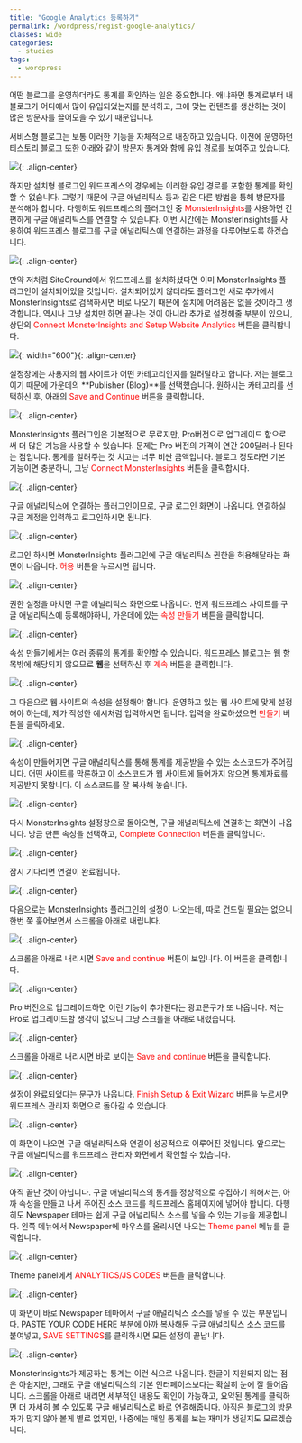 ```yaml
---
title: "Google Analytics 등록하기"
permalink: /wordpress/regist-google-analytics/
classes: wide
categories:
  - studies
tags:
  - wordpress
---
```


어떤 블로그를 운영하더라도 통계를 확인하는 일은 중요합니다. 왜냐하면 통계로부터 내 블로그가 어디에서 많이 유입되었는지를 분석하고, 그에 맞는 컨텐츠를 생산하는 것이 많은 방문자를 끌어모을 수 있기 때문입니다.

서비스형 블로그는 보통 이러한 기능을 자체적으로 내장하고 있습니다. 이전에 운영하던 티스토리 블로그 또한 아래와 같이 방문자 통계와 함께 유입 경로를 보여주고 있습니다.

![](/assets/images/WP/008/01.png){: .align-center}

하지만 설치형 블로그인 워드프레스의 경우에는 이러한 유입 경로를 포함한 통계를 확인할 수 없습니다. 그렇기 때문에 구글 애널리틱스 등과 같은 다른 방법을 통해 방문자를 분석해야 합니다. 다행히도 워드프레스의 플러그인 중 <span style="color:red">MonsterInsights</span>를 사용하면 간편하게 구글 애널리틱스를 연결할 수 있습니다. 이번 시간에는 MonsterInsights를 사용하여 워드프레스 블로그를 구글 애널리틱스에 연결하는 과정을 다루어보도록 하겠습니다.

![](/assets/images/WP/008/02.png){: .align-center}

만약 저처럼 SiteGround에서 워드프레스를 설치하셨다면 이미 MonsterInsights 플러그인이 설치되어있을 것입니다. 설치되어있지 않더라도 플러그인 새로 추가에서 MonsterInsights로 검색하시면 바로 나오기 때문에 설치에 어려움은 없을 것이라고 생각합니다. 역시나 그냥 설치만 하면 끝나는 것이 아니라 추가로 설정해줄 부분이 있으니, 상단의 <span style="color:red">Connect MonsterInsights and Setup Website Analytics</span> 버튼을 클릭합니다.

![](/assets/images/WP/008/03.png){: width="600"}{: .align-center}

설정창에는 사용자의 웹 사이트가 어떤 카테고리인지를 알려달라고 합니다. 저는 블로그이기 때문에 가운데의 **Publisher (Blog)**를 선택했습니다. 원하시는 카테고리를 선택하신 후, 아래의 <span style="color:red">Save and Continue</span> 버튼을 클릭합니다.

![](/assets/images/WP/008/04.png){: .align-center}

MonsterInsights 플러그인은 기본적으로 무료지만, Pro버전으로 업그레이드 함으로써 더 많은 기능을 사용할 수 있습니다. 문제는 Pro 버전의 가격이 연간 200달러나 된다는 점입니다. 통계를 알려주는 것 치고는 너무 비싼 금액입니다. 블로그 정도라면 기본 기능이면 충분하니, 그냥 <span style="color:red">Connect MonsterInsights</span> 버튼을 클릭합시다.

![](/assets/images/WP/008/05.png){: .align-center}

구글 애널리틱스에 연결하는 플러그인이므로, 구글 로그인 화면이 나옵니다. 연결하실 구글 계정을 입력하고 로그인하시면 됩니다.

![](/assets/images/WP/008/06.png){: .align-center}

로그인 하시면 MonsterInsights 플러그인에 구글 애널리틱스 권한을 허용해달라는 화면이 나옵니다. <span style="color:red">허용</span> 버튼을 누르시면 됩니다.

![](/assets/images/WP/008/07.png){: .align-center}

권한 설정을 마치면 구글 애널리틱스 화면으로 나옵니다. 먼저 워드프레스 사이트를 구글 애널리틱스에 등록해야하니, 가운데에 있는 <span style="color:red">속성 만들기</span> 버튼을 클릭합니다.

![](/assets/images/WP/008/08.png){: .align-center}

속성 만들기에서는 여러 종류의 통계를 확인할 수 있습니다. 워드프레스 블로그는 웹 항목밖에 해당되지 않으므로 **웹**을 선택하신 후 <span style="color:red">계속</span> 버튼을 클릭합니다.

![](/assets/images/WP/008/09.png){: .align-center}

그 다음으로 웹 사이트의 속성을 설정해야 합니다. 운영하고 있는 웹 사이트에 맞게 설정해야 하는데, 제가 작성한 예시처럼 입력하시면 됩니다. 입력을 완료하셨으면 <span style="color:red">만들기</span> 버튼을 클릭하세요.

![](/assets/images/WP/008/10.png){: .align-center}

속성이 만들어지면 구글 애널리틱스를 통해 통계를 제공받을 수 있는 소스코드가 주어집니다. 어떤 사이트를 막론하고 이 소스코드가 웹 사이트에 들어가지 않으면 통계자료를 제공받지 못합니다. 이 소스코드를 잘 복사해 놓습니다.

![](/assets/images/WP/008/11.png){: .align-center}

다시 MonsterInsights 설정창으로 돌아오면, 구글 애널리틱스에 연결하는 화면이 나옵니다. 방금 만든 속성을 선택하고, <span style="color:red">Complete Connection</span> 버튼을 클릭합니다.

![](/assets/images/WP/008/12.png){: .align-center}

잠시 기다리면 연결이 완료됩니다.

![](/assets/images/WP/008/13.png){: .align-center}

다음으로는 MonsterInsights 플러그인의 설정이 나오는데, 따로 건드릴 필요는 없으니 한번 쭉 훑어보면서 스크롤을 아래로 내립니다.

![](/assets/images/WP/008/14.png){: .align-center}

스크롤을 아래로 내리시면 <span style="color:red">Save and continue</span> 버튼이 보입니다. 이 버튼을 클릭합니다.

![](/assets/images/WP/008/15.png){: .align-center}

Pro 버전으로 업그레이드하면 이런 기능이 추가된다는 광고문구가 또 나옵니다. 저는 Pro로 업그레이드할 생각이 없으니 그냥 스크롤을 아래로 내렸습니다.

![](/assets/images/WP/008/16.png){: .align-center}

스크롤을 아래로 내리시면 바로 보이는 <span style="color:red">Save and continue</span> 버튼을 클릭합니다.

![](/assets/images/WP/008/17.png){: .align-center}

설정이 완료되었다는 문구가 나옵니다. <span style="color:red">Finish Setup & Exit Wizard</span> 버튼을 누르시면 워드프레스 관리자 화면으로 돌아갈 수 있습니다.

![](/assets/images/WP/008/18.png){: .align-center}

이 화면이 나오면 구글 애널리틱스와 연결이 성공적으로 이루어진 것입니다. 앞으로는 구글 애널리틱스를 워드프레스 관리자 화면에서 확인할 수 있습니다.

![](/assets/images/WP/008/19.png){: .align-center}

아직 끝난 것이 아닙니다. 구글 애널리틱스의 통계를 정상적으로 수집하기 위해서는, 아까 속성을 만들고 나서 주어진 소스 코드를 워드프레스 홈페이지에 넣어야 합니다. 다행히도 Newspaper 테마는 쉽게 구글 애널리틱스 소스를 넣을 수 있는 기능을 제공합니다. 왼쪽 메뉴에서 Newspaper에 마우스를 올리시면 나오는 <span style="color:red">Theme panel</span> 메뉴를 클릭합니다.

![](/assets/images/WP/008/20.png){: .align-center}

Theme panel에서 <span style="color:red">ANALYTICS/JS CODES</span> 버튼을 클릭합니다.

![](/assets/images/WP/008/21.png){: .align-center}

이 화면이 바로 Newspaper 테마에서 구글 애널리틱스 소스를 넣을 수 있는 부분입니다. PASTE YOUR CODE HERE 부분에 아까 복사해둔 구글 애널리틱스 소스 코드를 붙여넣고, <span style="color:red">SAVE SETTINGS</span>를 클릭하시면 모든 설정이 끝납니다.

![](/assets/images/WP/008/22.png){: .align-center}

MonsterInsights가 제공하는 통계는 이런 식으로 나옵니다. 한글이 지원되지 않는 점은 아쉽지만, 그래도 구글 애널리틱스의 기본 인터페이스보다는 확실히 눈에 잘 들어옵니다. 스크롤을 아래로 내리면 세부적인 내용도 확인이 가능하고, 요약된 통계를 클릭하면 더 자세히 볼 수 있도록 구글 애널리틱스로 바로 연결해줍니다. 아직은 블로그의 방문자가 많지 않아 볼게 별로 없지만, 나중에는 매일 통계를 보는 재미가 생길지도 모르겠습니다.